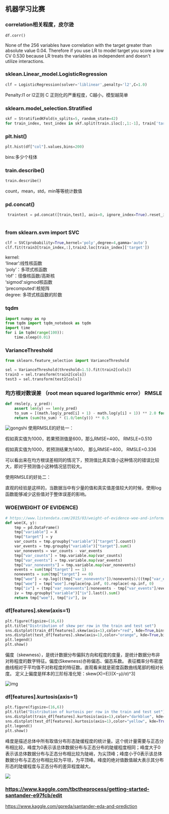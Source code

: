 ##  机器学习比赛
### correlation相关程度，皮尔逊
```python
df.corr()
```
None of the 256 variables have correlation with the target greater than absolute value 0.04. Therefore if you use LR to model target you score a low CV 0.530 because LR treats the variables as independent and doesn't utilize interactions.

### sklean.Linear_model.LogisticRegression

```python
clf = LogisticRegression(solver='liblinear',penalty='l2',C=1.0)
```
Penalty:l1 or l2正则
C 正则化的严重程度，C越小，模型越简单

### sklearn.model_selection.Stratified 
```python
skf = StratifiedKFold(n_splits=5, random_state=42)
for train_index, test_index in skf.split(train.iloc[:,1:-1], train['target']):
```
### plt.hist() 
```python
plt.hist(df["col"].values,bins=200)
```
bins:多少个柱体
### train.describe() 
```python
train.describe()
```
count，mean，std，min等等统计数值
### pd.concat()
```python
 traintest = pd.concat([train,test], axis=0, ignore_index=True).reset_index(drop=True)
   
```
### from sklearn.svm import SVC
```python
clf = SVC(probability=True,kernel='poly',degree=4,gamma='auto')
clf.fit(train3[train_index,:],train2.loc[train_index]['target'])
```
kernel:   
‘linear’:线性核函数  
‘poly’：多项式核函数  
‘rbf’：径像核函数/高斯核  
‘sigmod’:sigmod核函数  
‘precomputed’:核矩阵  
degree:
多项式核函数的阶数

### tqdm
```python
import numpy as np
from tqdm import tqdm_notebook as tqdm
import time
for i in tqdm(range(100)):
    time.sleep(0.01)
```
###  VarianceThreshold

```python
from sklearn.feature_selection import VarianceThreshold

sel = VarianceThreshold(threshold=1.5).fit(train2[cols])
train3 = sel.transform(train2[cols])
test3 = sel.transform(test2[cols])
```
###  均方根对数误差 （root mean squared logarithmic error） RMSLE

```python
def rmsle(y, y_pred):
    assert len(y) == len(y_pred)
    to_sum = [(math.log(y_pred[i] + 1) - math.log(y[i] + 1)) ** 2.0 for i,pred in enumerate(y_pred)]
    return (sum(to_sum) * (1.0/len(y))) ** 0.5
```
![gongshi](D://md_images/RMSLE.jpg)
使用RMSLE的好处一：

  假如真实值为1000，若果预测值是600，那么RMSE=400， RMSLE=0.510

  假如真实值为1000，若预测结果为1400， 那么RMSE=400， RMSLE=0.336

  可以看出来在均方根误差相同的情况下，预测值比真实值小这种情况的错误比较大，即对于预测值小这种情况惩罚较大。

使用RMSLE的好处二：

  直观的经验是这样的，当数据当中有少量的值和真实值差值较大的时候，使用log函数能够减少这些值对于整体误差的影响。



### WOE(WEIGHT OF EVIDENCE)

```python
# https://www.listendata.com/2015/03/weight-of-evidence-woe-and-information.html
def woe(X, y):
    tmp = pd.DataFrame()
    tmp["variable"] = X
    tmp["target"] = y
    var_counts = tmp.groupby("variable")["target"].count()
    var_events = tmp.groupby("variable")["target"].sum()
    var_nonevents = var_counts - var_events
    tmp["var_counts"] = tmp.variable.map(var_counts)
    tmp["var_events"] = tmp.variable.map(var_events)
    tmp["var_nonevents"] = tmp.variable.map(var_nonevents)
    events = sum(tmp["target"] == 1)
    nonevents = sum(tmp["target"] == 0)
    tmp["woe"] = np.log(((tmp["var_nonevents"])/nonevents)/((tmp["var_events"])/events))
    tmp["woe"] = tmp["woe"].replace(np.inf, 0).replace(-np.inf, 0)
    tmp["iv"] = (tmp["var_nonevents"]/nonevents - tmp["var_events"]/events) * tmp["woe"]
    iv = tmp.groupby("variable")["iv"].last().sum()
    return tmp["woe"], tmp["iv"], iv
```

### df[features].skew(axis=1)

```python
plt.figure(figsize=(16,6))
plt.title("Distribution of skew per row in the train and test set")
sns.distplot(train_df[features].skew(axis=1),color="red", kde=True,bins=120, label='train')
sns.distplot(test_df[features].skew(axis=1),color="orange", kde=True,bins=120, label='test')
plt.legend()
plt.show()
```

偏度（skewness），是统计数据分布偏斜方向和程度的度量，是统计数据分布非对称程度的数字特征。偏度(Skewness)亦称偏态、偏态系数。 
表征概率分布密度曲线相对于平均值不对称程度的特征数。直观看来就是密度函数曲线尾部的相对长度。 
定义上偏度是样本的三阶标准化矩：skew(X)=E[((X−μ)/σ)^3]

![img](http://images.51cto.com/files/uploadimg/20100408/161111811.jpg)

### df[features].kurtosis(axis=1)

```python
plt.figure(figsize=(16,6))
plt.title("Distribution of kurtosis per row in the train and test set")
sns.distplot(train_df[features].kurtosis(axis=1),color="darkblue", kde=True,bins=120, label='train')
sns.distplot(test_df[features].kurtosis(axis=1),color="yellow", kde=True,bins=120, label='test')
plt.legend()
plt.show()
```

峰度是描述总体中所有取值分布形态陡缓程度的统计量。这个统计量需要与正态分布相比较，峰度为0表示该总体数据分布与正态分布的陡缓程度相同；峰度大于0表示该总体数据分布与正态分布相比较为陡峭，为尖顶峰；峰度小于0表示该总体数据分布与正态分布相比较为平坦，为平顶峰。峰度的绝对值数值越大表示其分布形态的陡缓程度与正态分布的差异程度越大。

![](http://images.51cto.com/files/uploadimg/20100408/161046770.jpg)







### https://www.kaggle.com/tbctheprocess/getting-started-santander-e97fcb/edit

https://www.kaggle.com/gpreda/santander-eda-and-prediction